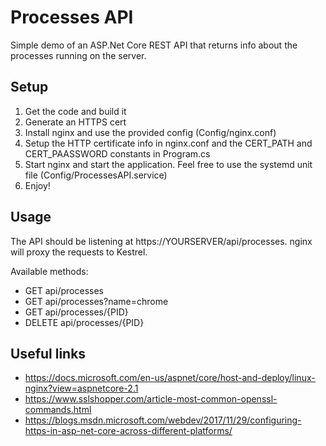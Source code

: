 # Processes API

Simple demo of an ASP.Net Core REST API that returns info about the processes running on the server.

## Setup
1. Get the code and build it
2. Generate an HTTPS cert
3. Install nginx and use the provided config (Config/nginx.conf)
4. Setup the HTTP certificate info in nginx.conf and the CERT_PATH and CERT_PAASSWORD constants in Program.cs
4. Start nginx and start the application. Feel free to use the systemd unit file (Config/ProcessesAPI.service)
5. Enjoy!

## Usage
The API should be listening at https://YOURSERVER/api/processes. nginx will proxy the requests to Kestrel.

Available methods:

+ GET api/processes
+ GET api/processes?name=chrome
+ GET api/processes/{PID}
+ DELETE api/processes/{PID}

## Useful links
+ https://docs.microsoft.com/en-us/aspnet/core/host-and-deploy/linux-nginx?view=aspnetcore-2.1
+ https://www.sslshopper.com/article-most-common-openssl-commands.html
+ https://blogs.msdn.microsoft.com/webdev/2017/11/29/configuring-https-in-asp-net-core-across-different-platforms/
